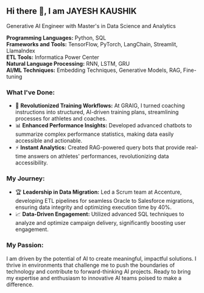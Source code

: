 ## Hi there 👋, I am JAYESH KAUSHIK 
Generative AI Engineer with Master's in Data Science and Analytics

**Programming Languages:** Python, SQL <br>
**Frameworks and Tools:** TensorFlow, PyTorch, LangChain, Streamlit, LlamaIndex <br>
**ETL Tools:** Informatica Power Center <br>
**Natural Language Processing:** RNN, LSTM, GRU <br>
**AI/ML Techniques:** Embedding Techniques, Generative Models, RAG, Fine-tuning <br>

### What I've Done:
- 🚀 **Revolutionized Training Workflows:** At GRAIG, I turned coaching instructions into structured, AI-driven training plans, streamlining processes for athletes and coaches.
- 📊 **Enhanced Performance Insights:** Developed advanced chatbots to summarize complex performance statistics, making data easily accessible and actionable.
- ⚡ **Instant Analytics:** Created RAG-powered query bots that provide real-time answers on athletes' performances, revolutionizing data accessibility.

### My Journey:
- 🏆 **Leadership in Data Migration:** Led a Scrum team at Accenture, developing ETL pipelines for seamless Oracle to Salesforce migrations, ensuring data integrity and optimizing execution time by 40%.
- 📈 **Data-Driven Engagement:** Utilized advanced SQL techniques to analyze and optimize campaign delivery, significantly boosting user engagement.

### My Passion:
I am driven by the potential of AI to create meaningful, impactful solutions. I thrive in environments that challenge me to push the boundaries of technology and contribute to forward-thinking AI projects. Ready to bring my expertise and enthusiasm to innovative AI teams poised to make a difference.

